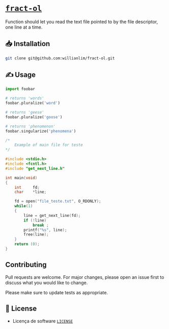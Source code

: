 # [`fract-ol`](https://github.com/willianlim/get_next_line/blob/main/pdf/en.subject.pdf)

Function should let you read the text file pointed to by the file descriptor, one line at a time.

## 📥 Installation

```bash
git clone git@github.com:willianlim/fract-ol.git
```

## ✍ Usage

```python
import foobar

# returns 'words'
foobar.pluralize('word')

# returns 'geese'
foobar.pluralize('goose')

# returns 'phenomenon'
foobar.singularize('phenomena')
```

```C
/*
	Example of main file for teste
*/

#include <stdio.h>
#include <fcntl.h>
#include "get_next_line.h"

int main(void)
{
	int		fd;
	char	*line;

	fd = open("file_teste.txt", O_RDONLY);
	while(1)
	{
		line = get_next_line(fd);
		if (!line)
			break ;
		printf("%s", line);
		free(line);
	}
	return (0);
}
```

## Contributing
Pull requests are welcome. For major changes, please open an issue first to discuss what you would like to change.

Please make sure to update tests as appropriate.

## 📝 License
- Licença de software [`LICENSE`](https://github.com/willianlim/fract-ol/blob/master/LICENSE)
